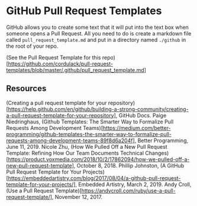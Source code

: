 # GitHub Pull Request Templates
GitHub allows you to create some text that it will put into the text box when someone opens a Pull Request. All you need
to do is create a markdown file called `pull_request_template.md` and put in a directory named `./github` in the root of
your repo. 

(See the Pull Request Template for this repo)[https://github.com/cordulack/pull-request-templates/blob/master/.github/pull_request_template.md]

## Resources
(Creating a pull request template for your repository)[https://help.github.com/en/github/building-a-strong-community/creating-a-pull-request-template-for-your-repository], GitHub Docs.
Paige Niedringhaus, (Github Templates: The Smarter Way to Formalize Pull Requests Among Development Teams)[https://medium.com/better-programming/github-templates-the-smarter-way-to-formalize-pull-requests-among-development-teams-89f8d6a204f], Better Programming, June 11, 2019.
Nicole Zhu, (How We Pulled Off a New Pull Request Template: Refining How Our Team Documents Technical Changes)[https://product.voxmedia.com/2018/10/2/17862094/how-we-pulled-off-a-new-pull-request-template], October 8, 2018.
Phillip Johnston, (A GitHub Pull Request Template for Your Projects)[https://embeddedartistry.com/blog/2017/08/04/a-github-pull-request-template-for-your-projects/], Embedded Artistry, March 2, 2019.
Andy Croll, (Use a Pull Request Template)[https://andycroll.com/ruby/use-a-pull-request-template/], November 12, 2017.
